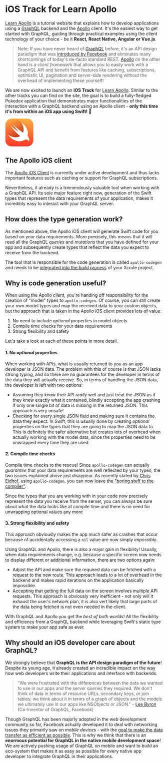 # iOS Track for Learn Apollo

[Learn Apollo](https://www.learnapollo.com/) is a tutorial website that explains how to develop applications using a [GraphQL](http://graphql.org/) backend and the [Apollo](http://dev.apollodata.com/) client. It's the easiest way to get started with GraphQL, guiding through practical examples using the client technology of your choice - be it **React, React Native, Angular or Vue.js**.

> Note: If you have never heard of [GraphQL](http://graphql.org/) before, it's an API design paradigm that was [introduced by Facebook](http://graphql.org/blog/graphql-a-query-language) and eliminates many shortcomings of today's de-facto standard REST. [Apollo](http://dev.apollodata.com/) on the other hand is a _client framework_ that allows you to easily work with a GraphQL API and benefit from features like caching, subscriptions, optimistic UI, pagination and server-side rendering without the overhead of implementing these yourself!

We are now excited to launch an **iOS Track** for [Learn Apollo](https://www.learnapollo.com/). Similar to the other tracks you can find on the site, the goal is to build a fully-fledged Pokedex application that demonstrates major functionalities of the interaction with a GraphQL backend using an Apollo client - **only this time it's from within an iOS app using Swift!** 🚀 

![](./swift.png)


## The Apollo iOS client

The [Apollo iOS Client](https://github.com/apollostack/apollo-ios) is currently under active development and thus lacks important features such as caching or support for GraphQL subscriptions.

Nevertheless, it already is a tremendously valuable tool when working with a GraphQL API. Its sole major feature right now, generation of the Swift types that represent the data requirements of your application, makes it incredibly easy to interact with your GraphQL server.


## How does the type generation work?

As mentioned above, the Apollo iOS client will generate Swift code for you based on your data requirements. More precisely, this means that it will read all the GraphQL _queries_ and _mutations_ that you have defined for your app and subsequently create types that reflect the data you expect to receive from the backend.

The tool that is responsible for the code generation is called `apollo-codegen` and needs to be [integrated into the build process](http://dev.apollodata.com/ios/installation.html#adding-build-step) of your Xcode project.


## Why is code generation useful?

When using the Apollo client, you're handing off responsibility for the creation of "model" types to `apollo-codegen`. Of course, you can still create your own model types and map the received data to your custom objects, but the approach that is taken in the Apollo iOS client provides lots of value:

1. No need to include _optional_ properties in model objects
2. Compile time checks for your data requirements
3. Strong flexibility and safety

Let's take a look at each of these points in more detail.


#### 1. No _optional_ properties

When working with APIs, what is usually returned to you as an app developer is JSON data. The problem with this of course is that JSON lacks strong typing, and so there are no guarantees for the developer in terms of the data they will actually receive. So, in terms of handling the JSON data, the developer is left with two options:

- Assuming they know their API _really_ well and just treat the JSON as if they knew exactly what it contained, blindly accepting the app crashing if only one single bit of data is missing in the returned JSON. This approach is very unsafe!
- Checking for every single JSON field and making sure it contains the data they expect. In Swift, this is usually done by creating _optional_ properties on the types that they are going to map the JSON data to. This is definitely the safer alternative but creates lots of overhead when actually working with the model data, since the properties need to be unwrapped every time they are used.


#### 2. Compile time checks

Compile time checks to the rescue! Since `apollo-codegen` can actually _guarantee_ that your data requirements are well reflected by your types, the two issues explained above just disappear. As recently stated by [Chris Eidhof](https://twitter.com/chriseidhof/), using `apollo-codegen`, you can now leave the ["boring stuff to the compiler"](http://chris.eidhof.nl/post/types-vs-tdd/). 

Since the types that you are working with in your code now precisely represent the data you receive from the server, you can always be sure about what the data looks like at compile time and there is no need for unwrapping optional values any more


#### 3. Strong flexibility and safety

This approach obviously makes the app much safer as crashes that occur because of accidentally accessing a `nil` value are now simply _impossible_. 

Using GraphQL and Apollo, there is also a major gain in flexibility! Usually, when data requirements change, e.g. because a specific screen now needs to display different or additional information, there are two options again:

- Adjust the API and make sure the required data can be fetched with a request to the new route. This approach leads to a lot of overhead in the backend and makes rapid iterations on the application basically impossible.
- Accepting that getting the full data on the screen involves multiple API requests. This approach is obviously very inefficient - not only will it exhaust the user's network plan, it is also vert likely that large parts of the data being fetched is not even needed in the client.

With GraphQL and Apollo you get the _best of both worlds_! All the flexibility and efficiency from a GraphQL backend while leveraging Swift's static type system to make your app safe as ever.


## Why should an iOS developer care about GraphQL?

We strongly believe that **GraphQL is the API design paradigm of the future**! Despite its young age, it already created an incredible impact on the way how web developers write their applications and interface with backends. 

> "We were frustrated with the differences between the data we wanted to use in our apps and the server queries they required. We don't think of data in terms of resource URLs, secondary keys, or join tables; we think about it in terms of a graph of objects and the models we ultimately use in our apps like NSObjects or JSON." - [Lee Byron](https://twitter.com/leeb) (Co-Inventor of GraphQL, Facebook)

Though GraphQL has been majorly adopted in the web development community so far, Facebook actually developed it to deal with networking issues they primarily saw on _mobile devices_ - with the [goal to make the data transfer as efficient as possible](http://graphql.org/blog/graphql-a-query-language/#why-graphql). This is why we think that there is an **enormous potential for GraphQL in the native mobile development space**! We are actively pushing usage of GraphQL on mobile and want to build an eco-system that makes it as easy as possible for every native app developer to integrate GraphQL in their applications.








